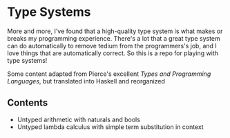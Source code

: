 # Type Systems

More and more, I've found that a high-quality type system is what makes or breaks my programming experience. There's a lot that a great type system can do automatically to remove tedium from the programmers's job, and I love things that are automatically correct. So this is a repo for playing with type systems!

Some content adapted from Pierce's excellent _Types and Programming Languages_, but translated into Haskell and reorganized

## Contents

- Untyped arithmetic with naturals and bools
- Untyped lambda calculus with simple term substitution in context
